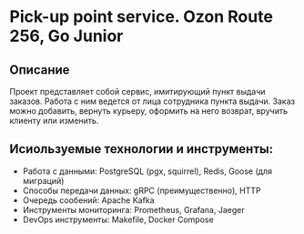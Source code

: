 # Pick-up point service. Ozon Route 256, Go Junior

## Описание
Проект представляет собой сервис, имитирующий пункт выдачи заказов. Работа с ним ведется от лица сотрудника пункта выдачи. Заказ можно добавить, вернуть курьеру, оформить на него возврат, вручить клиенту или изменить. 

## Исиользуемые технологии и инструменты:
- Работа с данными: PostgreSQL (pgx, squirrel), Redis, Goose (для миграций)
- Способы передачи данных: gRPC (преимущественно), HTTP
- Очередь сообений: Apache Kafka
- Инструменты мониторинга: Prometheus, Grafana, Jaeger
- DevOps инструменты: Makefile, Docker Compose
